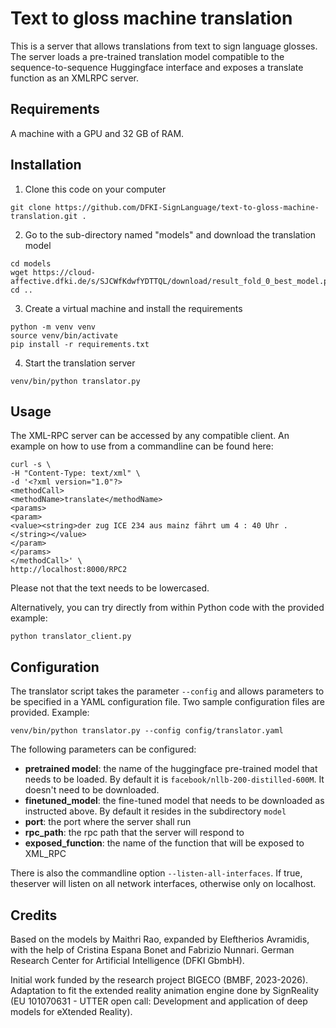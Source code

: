 # Text to gloss machine translation

This is a server that allows translations from text to sign language glosses. The server loads a pre-trained translation model compatible to the sequence-to-sequence Huggingface interface and exposes a translate function as an XMLRPC server. 

## Requirements

A machine with a GPU and 32 GB of RAM. 


## Installation

1. Clone this code on your computer
```
git clone https://github.com/DFKI-SignLanguage/text-to-gloss-machine-translation.git .
```
2. Go to the sub-directory named "models" and download the translation model
```
cd models
wget https://cloud-affective.dfki.de/s/SJCWfKdwfYDTTQL/download/result_fold_0_best_model.pt 
cd ..
```
3. Create a virtual machine and install the requirements
```
python -m venv venv
source venv/bin/activate
pip install -r requirements.txt
```
4. Start the translation server
```
venv/bin/python translator.py
```



## Usage

The XML-RPC server can be accessed by any compatible client. An example on how to use from a commandline can be found here:

```
curl -s \
-H "Content-Type: text/xml" \
-d '<?xml version="1.0"?>
<methodCall>
<methodName>translate</methodName>
<params>
<param>
<value><string>der zug ICE 234 aus mainz fährt um 4 : 40 Uhr .</string></value>
</param>
</params>
</methodCall>' \
http://localhost:8000/RPC2
```

Please not that the text needs to be lowercased. 

Alternatively, you can try directly from within Python code with the provided example:

    python translator_client.py


## Configuration

The translator script takes the parameter `--config` and allows parameters to be specified in a YAML configuration file. Two sample configuration files are provided. Example:

```
venv/bin/python translator.py --config config/translator.yaml
```

The following parameters can be configured:
 - __pretrained model__: the name of the huggingface pre-trained model that needs to be loaded. By default it is `facebook/nllb-200-distilled-600M`. It doesn't need to be downloaded.
 - __finetuned_model__: the fine-tuned model that needs to be downloaded as instructed above. By default it resides in the subdirectory `model`
 - __port__: the port where the server shall run
 - __rpc_path__: the rpc path that the server will respond to
 - __exposed_function__: the name of the function that will be exposed to XML_RPC

There is also the commandline option `--listen-all-interfaces`.  If true, theserver will listen on all network interfaces, otherwise only on localhost.


## Credits

Based on the models by Maithri Rao, expanded by Eleftherios Avramidis, with the help of Cristina Espana Bonet and Fabrizio Nunnari. German Research Center for Artificial Intelligence (DFKI GbmbH).

Initial work funded by the research project BIGECO (BMBF, 2023-2026). Adaptation to fit the extended reality animation engine done by SignReality (EU 101070631 - UTTER open call: Development and application of deep models for eXtended Reality).  

